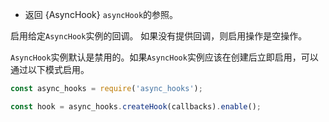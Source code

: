 
* 返回 {AsyncHook} `asyncHook`的参照。

启用给定`AsyncHook`实例的回调。 如果没有提供回调，则启用操作是空操作。

`AsyncHook`实例默认是禁用的。如果`AsyncHook`实例应该在创建后立即启用，可以通过以下模式启用。

```js
const async_hooks = require('async_hooks');

const hook = async_hooks.createHook(callbacks).enable();
```

